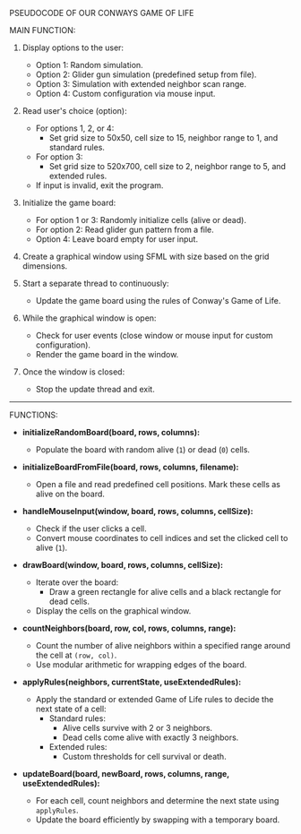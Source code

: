 PSEUDOCODE OF OUR CONWAYS GAME OF LIFE

MAIN FUNCTION:
1. Display options to the user:
   - Option 1: Random simulation.
   - Option 2: Glider gun simulation (predefined setup from file).
   - Option 3: Simulation with extended neighbor scan range.
   - Option 4: Custom configuration via mouse input.

2. Read user's choice (option):
   - For options 1, 2, or 4:
     - Set grid size to 50x50, cell size to 15, neighbor range to 1, and standard rules.
   - For option 3:
     - Set grid size to 520x700, cell size to 2, neighbor range to 5, and extended rules.
   - If input is invalid, exit the program.

3. Initialize the game board:
   - For option 1 or 3: Randomly initialize cells (alive or dead).
   - For option 2: Read glider gun pattern from a file.
   - Option 4: Leave board empty for user input.

4. Create a graphical window using SFML with size based on the grid dimensions.

5. Start a separate thread to continuously:
   - Update the game board using the rules of Conway's Game of Life.

6. While the graphical window is open:
   - Check for user events (close window or mouse input for custom configuration).
   - Render the game board in the window.

7. Once the window is closed:
   - Stop the update thread and exit.

---

FUNCTIONS:
- **initializeRandomBoard(board, rows, columns):**
  - Populate the board with random alive (`1`) or dead (`0`) cells.

- **initializeBoardFromFile(board, rows, columns, filename):**
  - Open a file and read predefined cell positions. Mark these cells as alive on the board.

- **handleMouseInput(window, board, rows, columns, cellSize):**
  - Check if the user clicks a cell.
  - Convert mouse coordinates to cell indices and set the clicked cell to alive (`1`).

- **drawBoard(window, board, rows, columns, cellSize):**
  - Iterate over the board:
    - Draw a green rectangle for alive cells and a black rectangle for dead cells.
  - Display the cells on the graphical window.

- **countNeighbors(board, row, col, rows, columns, range):**
  - Count the number of alive neighbors within a specified range around the cell at `(row, col)`.
  - Use modular arithmetic for wrapping edges of the board.

- **applyRules(neighbors, currentState, useExtendedRules):**
  - Apply the standard or extended Game of Life rules to decide the next state of a cell:
    - Standard rules:
      - Alive cells survive with 2 or 3 neighbors.
      - Dead cells come alive with exactly 3 neighbors.
    - Extended rules:
      - Custom thresholds for cell survival or death.

- **updateBoard(board, newBoard, rows, columns, range, useExtendedRules):**
  - For each cell, count neighbors and determine the next state using `applyRules`.
  - Update the board efficiently by swapping with a temporary board.



